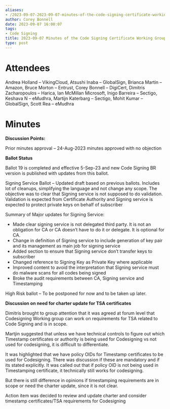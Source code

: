 ```yaml
---
aliases:
- /2023-09-07-2023-09-07-minutes-of-the-code-signing-certificate-working-group/
author: Corey Bonnell
date: 2023-09-07 16:00:07
tags:
- Code Signing
title: 2023-09-07 Minutes of the Code Signing Certificate Working Group
type: post
---
```


# Attendees

Andrea Holland – VikingCloud, Atsushi Inaba – GlobalSign, Brianca Martin – Amazon, Bruce Morton – Entrust, Corey Bonnell – DigiCert, Dimitris Zacharopoulos – Harica, Ian McMillan Microsoft, Inigo Barreira – Sectigo, Keshava N – eMudhra, Martijn Katerbarg – Sectigo, Mohit Kumar – GlobalSign, Scott Rea – eMudhra

# Minutes

**Discussion Points:**

Prior minutes approval – 24-Aug-2023 minutes approved with no objection

**Ballot Status**

Ballot 19 is completed and effective 5-Sep-23 and new Code Signing BR version is published with updates from this ballot.

Signing Service Ballot – Updated draft based on previous ballots. Includes lot of cleanups, simplifying the language and not change any scope. The objective was to clear that Signing service is not supposed to do validation. Validation is expected from Certificate Authority and Signing service is expected to protect private keys on behalf of subscriber

Summary of Major updates for Signing Service:

- Made clear signing service is not delegated third party. It is not an obligation for CA or CA doesn’t have to do it or delegate. It is optional for CA.
- Change in definition of Signing service to include generation of key pair and its management as main job for signing service
- Added section to ensure that Signing service don’t transfer keys to subscriber
- Changed reference to Signing Key as Private Key where applicable
- Improved content to avoid the interpretation that Signing service must do malware scans for all codes being signed
- Broke the audit requirements between CA, Signing service and Timestamping

High Risk ballot – To be postponed for now and to be taken up later.

**Discussion on need for charter update for TSA certificates**

Dimitris brought to group attention that it was agreed at forum level that Codesigning Working group can work on requirements for TSA related to Code Signing and is in scope.

Martjin suggested that unless we have technical controls to figure out which Timestamp certificates or authority is being used for Codesigning vs not used for codesigning, it is difficult to differentiate.

It was highlighted that we have policy OIDs for Timestamp certificates to be used for Codesigning. There was discussion if these are mandatory and if its stated explicitly. It was called out that if policy OID is not being used in Timestamping certificate, it technically still works for codesigning.

But there is still difference in opinions if timestamping requirements are in scope or need the charter update, since it is not clear.

Action item was decided to review and update charter and consider timestamp certificates/TSA requirements for Codesigning